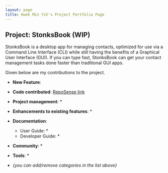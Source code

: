 ```yaml
---
layout: page
title: Kwek Min Yih's Project Portfolio Page
---
```


 ## Project: StonksBook (WIP)

 StonksBook is a desktop app for managing contacts, optimized for use via a Command Line Interface (CLI) while still having the benefits of a Graphical User Interface (GUI). If you can type fast, StonksBook can get your contact management tasks done faster than traditional GUI apps. 

 Given below are my contributions to the project.

 * **New Feature**: 

 * **Code contributed**: [RepoSense link]()

 * **Project management**:
   * 

 * **Enhancements to existing features**:
   * 

 * **Documentation**:
   * User Guide:
     * 
   * Developer Guide:
     * 

 * **Community**:
   * 

 * **Tools**:
   * 

 * _{you can add/remove categories in the list above}_
